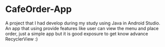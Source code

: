 # CafeOrder-App
 A project that I had develop during my study using Java in Android Studio. An app that using provide features like user can view the menu and place order, just a simple app but it is good exposure to get know advance RecyclerView :)
